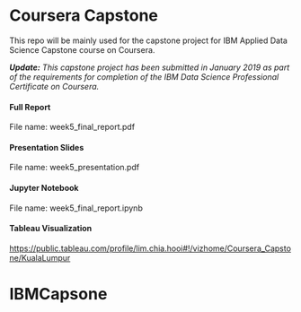 # Coursera Capstone
This repo will be mainly used for the capstone project for IBM Applied Data Science Capstone course on Coursera. 

_**Update:** This capstone project has been submitted in January 2019 as part of the requirements for completion of the IBM Data Science Professional Certificate on Coursera._

#### Full Report
File name: week5_final_report.pdf

#### Presentation Slides
File name: week5_presentation.pdf

#### Jupyter Notebook
File name: week5_final_report.ipynb

#### Tableau Visualization
https://public.tableau.com/profile/lim.chia.hooi#!/vizhome/Coursera_Capstone/KualaLumpur
# IBMCapsone
